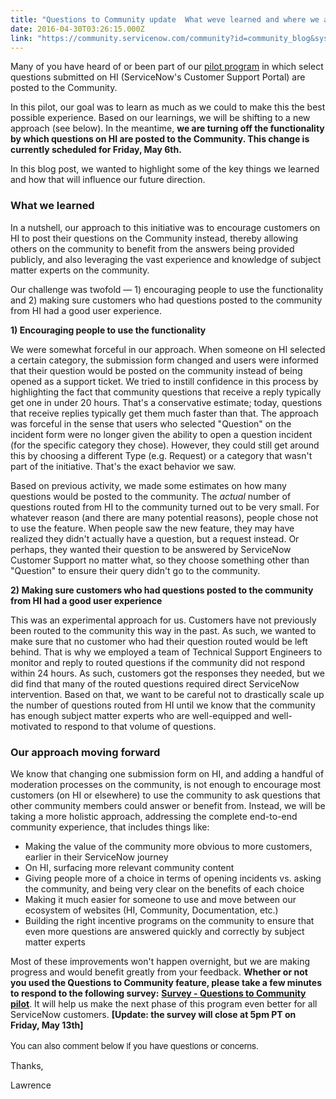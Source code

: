 ```yaml
---
title: "Questions to Community update  What weve learned and where we are going"
date: 2016-04-30T03:26:15.000Z
link: "https://community.servicenow.com/community?id=community_blog&sys_id=b17c62e1dbd0dbc01dcaf3231f9619ac"
---
```

<p><span class="s1">Many of you have heard of or been part of our <a _jive_internal="true" href="/community?id=community_blog&sys_id=612d66e5dbd0dbc01dcaf3231f961921"><span class="s2">pilot program</span></a> in which select questions submitted on HI (ServiceNow's Customer Support Portal) are posted to the Community.</span></p><p class="p1"></p><p class="p1"><span class="s1">In this pilot, our goal was to learn as much as we could to make this the best possible experience. Based on our learnings, we will be shifting to a new approach (see below). In the meantime, <strong>we are turning off the functionality by which questions on HI are posted to the Community. This change is currently scheduled for Friday, May 6th.</strong></span></p><p class="p1"></p><p class="p1"><span class="s1">In this blog post, we wanted to highlight some of the key things we learned and how that will influence our future direction.</span></p><p class="p1"></p><h3 class="p1"><span class="s1"><strong>What we learned</strong></span></h3><p class="p1"></p><p class="p1"><span class="s1">In a nutshell, our approach to this initiative was to encourage customers on HI to post their questions on the Community instead, thereby allowing others on the community to benefit from the answers being provided publicly, and also leveraging the vast experience and knowledge of subject matter experts on the community.</span></p><p class="p1"></p><p class="p1"><span class="s1">Our challenge was twofold — 1) encouraging people to use the functionality and 2) making sure customers who had questions posted to the community from HI had a good user experience.</span></p><p class="p1"></p><p class="p1"><span class="s1"><strong>1) Encouraging people to use the functionality</strong></span></p><p class="p1"></p><p class="p1"><span class="s1">We were somewhat forceful in our approach. When someone on HI selected a certain category, the submission form changed and users were informed that their question would be posted on the community instead of being opened as a support ticket. We tried to instill confidence in this process by highlighting the fact that community questions that receive a reply typically get one in under 20 hours. That's a conservative estimate; today, questions that receive replies typically get them much faster than that. The approach was forceful in the sense that users who selected "Question" on the incident form were no longer given the ability to open a question incident (for the specific category they chose). However, they could still get around this by choosing a different Type (e.g. Request) or a category that wasn't part of the initiative. That's the exact behavior we saw.</span></p><p class="p1"></p><p class="p1"><span class="s1">Based on previous activity, we made some estimates on how many questions would be posted to the community. The <em>actual</em> number of questions routed from HI to the community turned out to be very small. For whatever reason (and there are many potential reasons), people chose not to use the feature. When people saw the new feature, they may have realized they didn't actually have a question, but a request instead. Or perhaps, they wanted their question to be answered by ServiceNow Customer Support no matter what, so they choose something other than "Question" to ensure their query didn't go to the community.</span></p><p class="p1"></p><p class="p1"><span class="s1"><strong>2) Making sure customers who had questions posted to the community from HI had a good user experience</strong></span></p><p class="p1"></p><p class="p1"><span class="s1">This was an experimental approach for us. Customers have not previously been routed to the community this way in the past. As such, we wanted to make sure that no customer who had their question routed would be left behind. That is why we employed a team of Technical Support Engineers to monitor and reply to routed questions if the community did not respond within 24 hours. As such, customers got the responses they needed, but we did find that many of the routed questions required direct ServiceNow intervention. Based on that, we want to be careful not to drastically scale up the number of questions routed from HI until we know that the community has enough subject matter experts who are well-equipped and well-motivated to respond to that volume of questions.</span></p><h3 class="p1"></h3><p></p><h3 class="p1"><span class="s1"><strong>Our approach moving forward</strong></span></h3><p class="p1"></p><p class="p1"><span class="s1">We know that changing one submission form on HI, and adding a handful of moderation processes on the community, is not enough to encourage most customers (on HI or elsewhere) to use the community to ask questions that other community members could answer or benefit from. Instead, we will be taking a more holistic approach, addressing the complete end-to-end community experience, that includes things like:</span></p><p class="p1"></p><ul><li><span class="s1">Making the value of the community more obvious to more customers, earlier in their ServiceNow journey</span></li><li><span class="s1">On HI, surfacing more relevant community content</span></li><li><span class="s1">Giving people more of a choice in terms of opening incidents vs. asking the community, and being very clear on the benefits of each choice</span></li><li><span class="s1">Making it much easier for someone to use and move between our ecosystem of websites (HI, Community, Documentation, etc.)</span></li><li><span class="s1">Building the right incentive programs on the community to ensure that even more questions are answered quickly and correctly by subject matter experts</span></li></ul><p></p><p class="p1"><span style="font-weight: inherit; font-style: inherit; font-family: inherit;">Most of these improvements won't happen overnight, but we are making progress and would benefit greatly from your feedback. <span style="font-style: inherit; font-family: inherit;"><strong>Whether or not you used the Questions to Community feature, please take a few minutes to respond to the following survey:</strong></span> <strong><a title="ww.surveymonkey.com/r/Q2cpilot" href="https://www.surveymonkey.com/r/Q2cpilot">Survey - Questions to Community pilot</a></strong>. It will help us make the next phase of this program even better for all ServiceNow customers. <strong>[Update: the survey will close at 5pm PT on Friday, May 13th]</strong></span></p><p></p><p style="font-family: 'Helvetica Neue';"><span style="font-weight: inherit; font-style: inherit; font-family: inherit;">You can also comment below if you have questions or concerns.</span></p><div style="color: #666666;"><p></p></div><p class="p1"><span class="s1">Thanks,</span></p><p class="p1"><span class="s1">Lawrence</span></p>